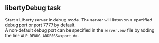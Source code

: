 ## libertyDebug task

Start a Liberty server in debug mode. The server will listen on a specified debug port or port 7777 by default.  
A non-default debug port can be specified in the `server.env` file by adding the line `WLP_DEBUG_ADDRESS=<port #>`. 
